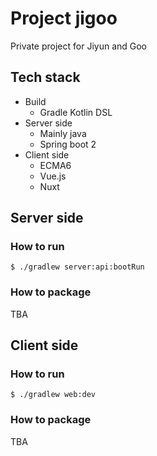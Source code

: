 # Project jigoo

Private project for Jiyun and Goo

## Tech stack

* Build
  * Gradle Kotlin DSL
* Server side
  * Mainly java
  * Spring boot 2
* Client side
  * ECMA6
  * Vue.js
  * Nuxt

## Server side

### How to run

`$ ./gradlew server:api:bootRun`

### How to package

TBA

## Client side

### How to run

`$ ./gradlew web:dev`

### How to package

TBA
